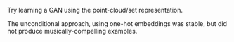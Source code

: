 Try learning a GAN using the point-cloud/set representation.

The unconditional approach, using one-hot embeddings was stable, but did not produce
musically-compelling examples.